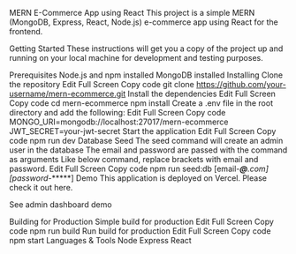 MERN E-Commerce App using React
This project is a simple MERN (MongoDB, Express, React, Node.js) e-commerce app using React for the frontend.

Getting Started
These instructions will get you a copy of the project up and running on your local machine for development and testing purposes.

Prerequisites
Node.js and npm installed
MongoDB installed
Installing
Clone the repository
Edit
Full Screen
Copy code
git clone https://github.com/your-username/mern-ecommerce.git
Install the dependencies
Edit
Full Screen
Copy code
cd mern-ecommerce
npm install
Create a .env file in the root directory and add the following:
Edit
Full Screen
Copy code
MONGO_URI=mongodb://localhost:27017/mern-ecommerce
JWT_SECRET=your-jwt-secret
Start the application
Edit
Full Screen
Copy code
npm run dev
Database Seed
The seed command will create an admin user in the database
The email and password are passed with the command as arguments
Like below command, replace brackets with email and password.
Edit
Full Screen
Copy code
npm run seed:db [email-***@****.com] [password-******]
Demo
This application is deployed on Vercel. Please check it out here.

See admin dashboard demo

Building for Production
Simple build for production
Edit
Full Screen
Copy code
npm run build
Run build for production
Edit
Full Screen
Copy code
npm start
Languages & Tools
Node
Express
React
